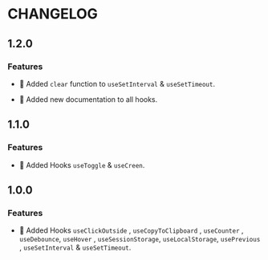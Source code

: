 # CHANGELOG

## 1.2.0

### Features


- 🎉 Added `clear` function to `useSetInterval` & `useSetTimeout`.

- 🎉 Added new documentation to all hooks.

## 1.1.0

### Features


- 🎉 Added Hooks `useToggle` & `useCreen`.

## 1.0.0

### Features


- 🎉 Added Hooks `useClickOutside` , `useCopyToClipboard` , `useCounter` ,
`useDebounce`, `useHover` , `useSessionStorage`, `useLocalStorage`, `usePrevious` ,
`useSetInterval` & `useSetTimeout`.
